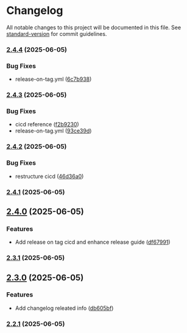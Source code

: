 # Changelog

All notable changes to this project will be documented in this file. See [standard-version](https://github.com/conventional-changelog/standard-version) for commit guidelines.

### [2.4.4](https://github.com/nzhussup/admin-panel-personal-website/compare/v2.4.3...v2.4.4) (2025-06-05)


### Bug Fixes

* release-on-tag.yml ([6c7b938](https://github.com/nzhussup/admin-panel-personal-website/commit/6c7b9384ad3709e68bc7c98f8537a14acebd73d0))

### [2.4.3](https://github.com/nzhussup/admin-panel-personal-website/compare/v2.4.2...v2.4.3) (2025-06-05)


### Bug Fixes

* cicd reference ([f2b9230](https://github.com/nzhussup/admin-panel-personal-website/commit/f2b92303c25975ab1c5c25012d30e77276429f82))
* release-on-tag.yml ([93ce39d](https://github.com/nzhussup/admin-panel-personal-website/commit/93ce39de13f183db0c4b4cda00d661c199d1cb1b))

### [2.4.2](https://github.com/nzhussup/admin-panel-personal-website/compare/v2.4.1...v2.4.2) (2025-06-05)


### Bug Fixes

* restructure cicd ([46d36a0](https://github.com/nzhussup/admin-panel-personal-website/commit/46d36a0daa22de2206efe459676c5187b2383163))

### [2.4.1](https://github.com/nzhussup/admin-panel-personal-website/compare/v2.2.0...v2.4.1) (2025-06-05)

## [2.4.0](https://github.com/nzhussup/admin-panel-personal-website/compare/v2.3.1...v2.4.0) (2025-06-05)

### Features

- Add release on tag cicd and enhance release guide ([df67991](https://github.com/nzhussup/admin-panel-personal-website/commit/df67991c2683127369e1c682d528a94ec5a7d5c1))

### [2.3.1](https://github.com/nzhussup/admin-panel-personal-website/compare/v2.3.0...v2.3.1) (2025-06-05)

## [2.3.0](https://github.com/nzhussup/admin-panel-personal-website/compare/v2.2.1...v2.3.0) (2025-06-05)

### Features

- Add changelog releated info ([db605bf](https://github.com/nzhussup/admin-panel-personal-website/commit/db605bfb845b594dc306e4070044767fef16ae66))

### [2.2.1](https://github.com/nzhussup/admin-panel-personal-website/compare/v2.2.0...v2.2.1) (2025-06-05)
